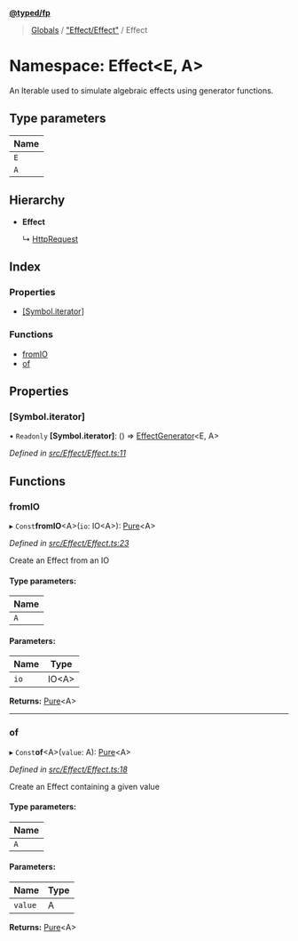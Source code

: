 **[@typed/fp](../README.md)**

> [Globals](../globals.md) / ["Effect/Effect"](_effect_effect_.md) / Effect

# Namespace: Effect\<E, A>

An Iterable used to simulate algebraic effects using generator functions.

## Type parameters

Name |
------ |
`E` |
`A` |

## Hierarchy

* **Effect**

  ↳ [HttpRequest](../interfaces/_http_httprequest_.httprequest.md)

## Index

### Properties

* [[Symbol.iterator]](_effect_effect_.effect.md#[symbol.iterator])

### Functions

* [fromIO](_effect_effect_.effect.md#fromio)
* [of](_effect_effect_.effect.md#of)

## Properties

### [Symbol.iterator]

• `Readonly` **[Symbol.iterator]**: () => [EffectGenerator](_effect_effect_.md#effectgenerator)\<E, A>

*Defined in [src/Effect/Effect.ts:11](https://github.com/TylorS/typed-fp/blob/8639976/src/Effect/Effect.ts#L11)*

## Functions

### fromIO

▸ `Const`**fromIO**\<A>(`io`: IO\<A>): [Pure](_effect_effect_.md#pure)\<A>

*Defined in [src/Effect/Effect.ts:23](https://github.com/TylorS/typed-fp/blob/8639976/src/Effect/Effect.ts#L23)*

Create an Effect from an IO

#### Type parameters:

Name |
------ |
`A` |

#### Parameters:

Name | Type |
------ | ------ |
`io` | IO\<A> |

**Returns:** [Pure](_effect_effect_.md#pure)\<A>

___

### of

▸ `Const`**of**\<A>(`value`: A): [Pure](_effect_effect_.md#pure)\<A>

*Defined in [src/Effect/Effect.ts:18](https://github.com/TylorS/typed-fp/blob/8639976/src/Effect/Effect.ts#L18)*

Create an Effect containing a given value

#### Type parameters:

Name |
------ |
`A` |

#### Parameters:

Name | Type |
------ | ------ |
`value` | A |

**Returns:** [Pure](_effect_effect_.md#pure)\<A>
